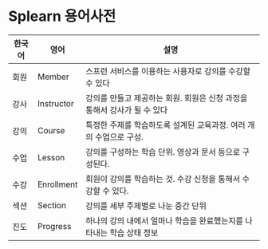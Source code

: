 # Splearn 용어사전

| **한국어**         | **영어**         | **설명**                                     |
|-----------------| -------------- | ------------------------------------------ |
| 회원              | Member         | 스프런 서비스를 이용하는 사용자로 강의를 수강할 수 있다            |
| 강사              | Instructor     | 강의를 만들고 제공하는 회원. 회원은 신청 과정을 통해서 강사가 될 수 있다 |
| 강의              | Course         | 특정한 주제를 학습하도록 설계된 교육과정. 여러 개의 수업으로 구성.     |
| 수업              | Lesson         | 강의를 구성하는 학습 단위. 영상과 문서 등으로 구성된다.           |
| 수강              | Enrollment     | 회원이 강의를 학습하는 것. 수강 신청을 통해서 수강할 수 있다.       |
| 섹션              | Section        | 강의를 세부 주제별로 나눈 중간 단위                       |
| 진도              | Progress       | 하나의 강의 내에서 얼마나 학습을 완료했는지를 나타내는 학습 상태 정보    |